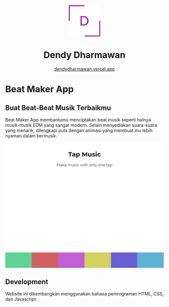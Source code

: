 <div align="center">
  <img alt="Logo" src="./dendy logo.png" width="100" />
</div>
<h1 align="center">
  Dendy Dharmawan
</h1>
<p align="center">
  <a href="https://dendydharmawan.vercel.app/" target="_blank">dendydharmawan.vercel.app</a>
</p>

# Beat Maker App
## Buat Beat-Beat Musik Terbaikmu

Beat Maker App membantumu menciptakan beat musik seperti halnya musik-musik EDM yang sangat modern. Selain menyediakan suara-suara yang menarik, dilengkapi pula dengan animasi yang membuat mu lebih nyaman dalam bermusik.

[![Beat Maker App - Buat Beat-Beat Musik Terbaikmu](/dendydandees.github.io_beatmaker-app_.png "Beat Maker screen shoot")](https://dendydandees.github.io/beatmaker-app/)

## Development
Website ini dikembangkan menggunakan bahasa pemrograman HTML, CSS, dan Javascript.
